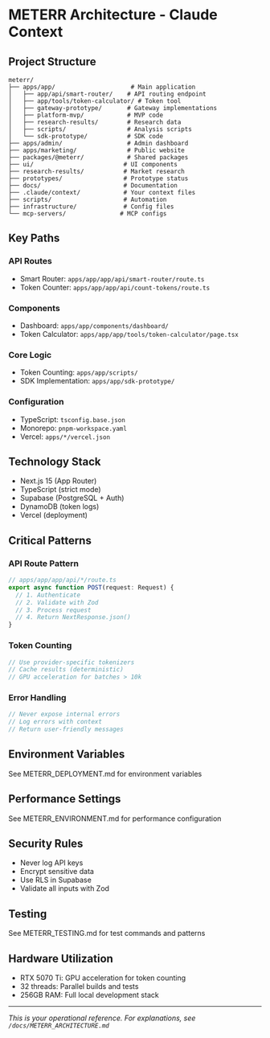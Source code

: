 # METERR Architecture - Claude Context

## Project Structure

```
meterr/
├── apps/app/                     # Main application
│   ├── app/api/smart-router/    # API routing endpoint
│   ├── app/tools/token-calculator/ # Token tool
│   ├── gateway-prototype/       # Gateway implementations
│   ├── platform-mvp/            # MVP code
│   ├── research-results/        # Research data
│   ├── scripts/                 # Analysis scripts
│   └── sdk-prototype/           # SDK code
├── apps/admin/                  # Admin dashboard
├── apps/marketing/              # Public website
├── packages/@meterr/            # Shared packages
├── ui/                         # UI components
├── research-results/           # Market research
├── prototypes/                 # Prototype status
├── docs/                       # Documentation
├── .claude/context/            # Your context files
├── scripts/                    # Automation
├── infrastructure/             # Config files
└── mcp-servers/               # MCP configs
```

## Key Paths

### API Routes
- Smart Router: `apps/app/app/api/smart-router/route.ts`
- Token Counter: `apps/app/app/api/count-tokens/route.ts`

### Components
- Dashboard: `apps/app/components/dashboard/`
- Token Calculator: `apps/app/app/tools/token-calculator/page.tsx`

### Core Logic
- Token Counting: `apps/app/scripts/`
- SDK Implementation: `apps/app/sdk-prototype/`

### Configuration
- TypeScript: `tsconfig.base.json`
- Monorepo: `pnpm-workspace.yaml`
- Vercel: `apps/*/vercel.json`

## Technology Stack

- Next.js 15 (App Router)
- TypeScript (strict mode)
- Supabase (PostgreSQL + Auth)
- DynamoDB (token logs)
- Vercel (deployment)

## Critical Patterns

### API Route Pattern
```typescript
// apps/app/app/api/*/route.ts
export async function POST(request: Request) {
  // 1. Authenticate
  // 2. Validate with Zod
  // 3. Process request
  // 4. Return NextResponse.json()
}
```

### Token Counting
```typescript
// Use provider-specific tokenizers
// Cache results (deterministic)
// GPU acceleration for batches > 10k
```

### Error Handling
```typescript
// Never expose internal errors
// Log errors with context
// Return user-friendly messages
```

## Environment Variables

See METERR_DEPLOYMENT.md for environment variables

## Performance Settings

See METERR_ENVIRONMENT.md for performance configuration

## Security Rules

- Never log API keys
- Encrypt sensitive data
- Use RLS in Supabase
- Validate all inputs with Zod

## Testing

See METERR_TESTING.md for test commands and patterns

## Hardware Utilization

- RTX 5070 Ti: GPU acceleration for token counting
- 32 threads: Parallel builds and tests
- 256GB RAM: Full local development stack

---

*This is your operational reference. For explanations, see `/docs/METERR_ARCHITECTURE.md`*